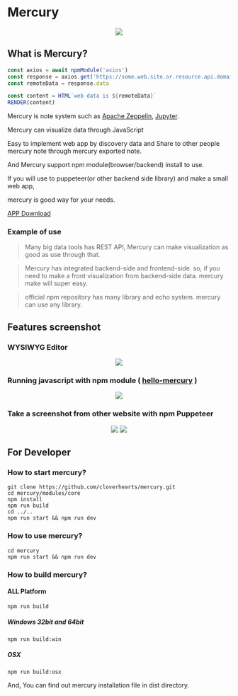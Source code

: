 # Mercury

<p align="center">
  <img src="https://user-images.githubusercontent.com/10525473/71776948-dc169700-2fdc-11ea-8e78-987f2df1c098.png">
</p>

## What is Mercury?

``` javascript
const axios = await npmModule('axios')
const response = axios.get('https://some.web.site.or.resource.api.domain')
const remoteData = response.data

const content = HTML`web data is ${remoteData}`
RENDER(content)
```

Mercury is note system such as [Apache Zeppelin](https://zeppelin.apache.org/), [Jupyter](https://jupyter.org/).

Mercury can visualize data through JavaScript

Easy to implement web app by discovery data and Share to other people mercury note through mercury exported note.

And Mercury support npm module(browser/backend) install to use.

If you will use to puppeteer(or other backend side library) and make a small web app,

mercury is good way for your needs.

[APP Download](https://github.com/cloverhearts/mercury/releases)

### Example of use

> Many big data tools has REST API, Mercury can make visualization as good as use through that.

> Mercury has integrated backend-side and frontend-side. so, if you need to make a front visualization from backend-side data. mercury make will super easy. 

> official npm repository has many library and echo system. mercury can use any library.

## Features screenshot

### WYSIWYG Editor

<div style="text-align: center">
  <img src="https://user-images.githubusercontent.com/10525473/71775647-8daacd80-2fc7-11ea-8204-a9766a9f2153.gif" />
</div>

### Running javascript with npm module ( [hello-mercury](https://www.npmjs.com/package/hello-mercury) )
<div style="text-align: center">
  <img src="https://user-images.githubusercontent.com/10525473/71775585-75867e80-2fc6-11ea-9abb-cca346059e30.png" />
</div>

### Take a screenshot from other website with npm Puppeteer

<div style="text-align: center">
  <img src="https://user-images.githubusercontent.com/10525473/71775732-1e35dd80-2fc9-11ea-817e-ee6a10690270.png" />
  <img src="https://user-images.githubusercontent.com/10525473/71775736-30178080-2fc9-11ea-9d00-4d0fb027a722.png" />
</div>

## For Developer
### How to start mercury?

```
git clone https://github.com/cloverhearts/mercury.git
cd mercury/modules/core 
npm install
npm run build
cd ../..
npm run start && npm run dev
```

### How to use mercury?

```
cd mercury
npm run start && npm run dev
```

### How to build mercury?

#### ALL Platform

```
npm run build
```

##### Windows 32bit and 64bit

```
npm run build:win
```

##### OSX

```
npm run build:osx
```


And, You can find out mercury installation file in dist directory.
